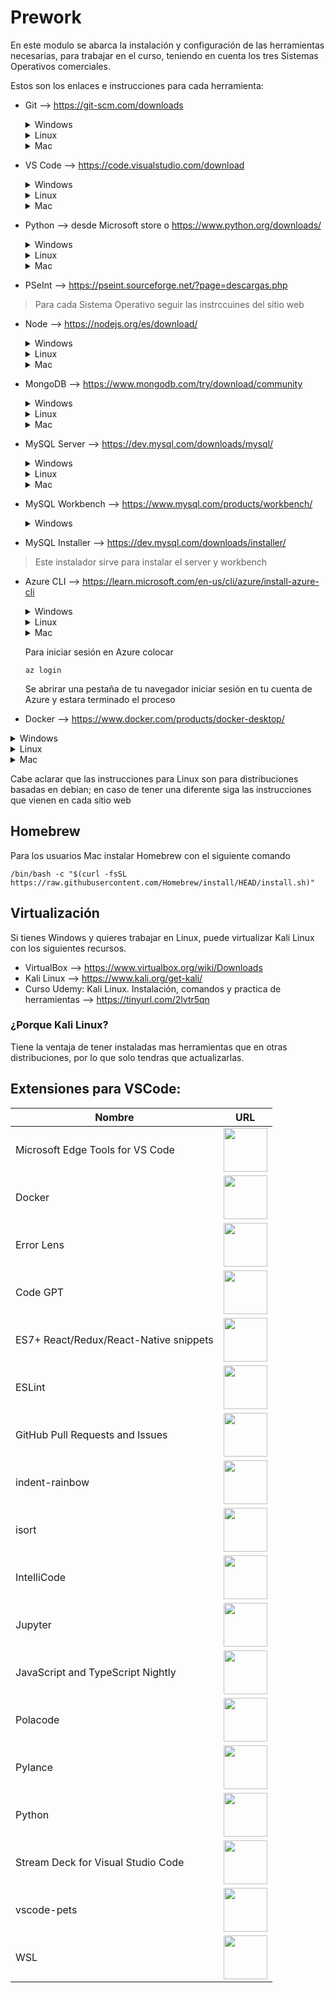 # Prework
En este modulo se abarca la instalación y configuración de las herramientas necesarias, para trabajar en el curso, teniendo en cuenta los tres Sistemas Operativos comerciales. 

Estos son los enlaces e instrucciones para cada herramienta:
- Git --> https://git-scm.com/downloads

  <details>
  <summary>Windows</summary>

  1 Descargar el ejecutable en su ultima versión

  2 Seguir las instrucciones y configuración por defecto

  3 Abrir una terminal de CMD 

  4 Verificar la instalación
  ```
  git --version
  ```
  </details>
  
  
  <details>
  <summary>Linux</summary>
  
  1 Abrir una terminal
  
  2 Colocar el comando segun la distribución

  Para distribuciones basadas en debian
  ```
  apt-get install git
  ```
  
  Para otras distribuciones
  ```
  yum install git
  ```
  
  3 Verificar instalación
  ```
  git --version
  ```
  </details>
  
  
  <details>
  <summary>Mac</summary>

  1 Abrir una terminal

  2 Colocar el comando
  ```
  brew install git
  ```

  3 Verificar instalación
  ```
  git --version
  ```
  </details>

- VS Code --> https://code.visualstudio.com/download

  <details>
  <summary>Windows</summary>

    Microsoft Store

     1 Abrir la Microsoft Store

     2 Buscar visual studio code

     3 Instalar
     
     Ejecutable
     
     1 Descargar el ejecutable en su ultima versión

     2 Seguir las instrucciones y configuración por defecto
    
  </details>
  
  
  <details>
  <summary>Linux</summary>

  1 Descargar el .deb
 

  2 Abrir una terminal
  
  3 colocar el comando 
  ```
  sudo apt install ./nombrearchivo
  ```
  </details>
  
  
  <details>
  <summary>Mac</summary>

  1 Abrir una terminal

  2 Colocar el comando
  ```
  brew install --cask visual-studio-code
  ```
  </details>

- Python --> desde Microsoft store o https://www.python.org/downloads/

  <details>
  <summary>Windows</summary>

    Microsoft Store

     1 Abrir la Microsoft Store

     2 Buscar Python
     
     3 Elegir la versión

     3 Instalar
     
     Ejecutable
     
     1 Descargar el ejecutable en su ultima versión

     2 Seguir las instrucciones y configuración por defecto
     
     > Importante: Verificar la casilla para agregar el Path a las variables de entorno del sistema
     
     Para verificar la instalación
     ```
     python --version
     ```
    
  </details>
  
  
  <details>
  <summary>Linux</summary>

  1 Abrir una terminal

  2 Colocar el comando
  ```
  sudo apt-get install git
  ```

  3 Verificar la instalación
  ```
  git --version
  ```
  </details>
  
  
  <details>
  <summary>Mac</summary>

  1 Descargar la ultima versión

  2 Abrir el archivo .pkg y seguir las instrucciones
  
  3 Verificar la instalación
  ```
  python --version
  ```
  </details>

- PSeInt --> https://pseint.sourceforge.net/?page=descargas.php

> Para cada Sistema Operativo seguir las instrccuines del sitio web

- Node --> https://nodejs.org/es/download/

  <details>
  <summary>Windows</summary>
     
     1 Descargar el ejecutable en su ultima versión (LTS)

     2 Seguir las instrucciones y configuración por defecto
     
     > Opcional: Verificar la casilla para instalar chocolatey
     
     3 Para verificar la instalación
     ```
     node --version
     ```
    
  </details>
  
  
  <details>
  <summary>Linux</summary>

  1 Abrir una terminal

  2 Para instalar node
  ```
  sudo apt install nodejs -y
  ```

  3 Para instalar npm
  ```
  sudo apt install npm -y
  ```
  
  4 Para verifivar node
  ```
  nodejs --version
  ```
  
  5 Para verificar npm
  ```
  npm --version
  ```
  </details>
  
  
  <details>
  <summary>Mac</summary>

  1 Abrir una terminal

  2Colocar el comando
  ```
  brew install node
  ```
  </details>
  
- MongoDB --> https://www.mongodb.com/try/download/community
  <details>
  <summary>Windows</summary>
     
     1 Descargar el ejecutable en su ultima versión (LTS)

     2 Seguir las instrucciones y configuración por defect
    
  </details>
  
  
  <details>
  <summary>Linux</summary>

  1 Abrir una terminal

  2Colocar el comando
  ```
  sudo apt-get install -y mongodb-org
  ```
  </details>
  
  
  <details>
  <summary>Mac</summary>
  
  mongodb community server

  1 descargar el archivo .pkg
  
  2 Ingresar a la carpeta bin
  
  3 Doble clic en 
  
  - install compass
  - mongodb
  - mongos
  
  community edition
  

  1 Colocar el comando para descarga
  ```
  brew tap mongodb/brew
  ```
  
  2 Actualizar homebrew
  ```
  brew update
  ```
  
  3 Instalar mongodb
  ```
  brew install mongodb-community@6.0
  ```
  
  </details>

- MySQL Server --> https://dev.mysql.com/downloads/mysql/

  <details>
    <summary>Windows</summary>

     1Descargar el ejecutable en su ultima versión

     2 Seguir las instrucciones

     > Nota: se pedira crear las credenciales del server, guardarlas para conectarse despues

    </details>


    <details>
    <summary>Linux</summary>

    1 Descargar el archivo .deb

    2 cd Downloads

    3 Colocar los comandos
    ``` 	
    sudo apt install -y wget
    sudo apt install ./nombre archivo .deb
    ```
    </details>


    <details>
    <summary>Mac</summary>

    mongodb community server

    2 Abrir una terminal

    1 Colocar el comando para descarga
    ```
    brew install mysql
    ```

    2 Actualizar homebrew

    </details>

- MySQL Workbench --> https://www.mysql.com/products/workbench/

  <details>
    <summary>Windows</summary>

     1Descargar el ejecutable en su ultima versión

     2 Seguir las instrucciones

    </details>

- MySQL Installer --> https://dev.mysql.com/downloads/installer/

> Este instalador sirve para instalar el server y workbench 

- Azure CLI --> https://learn.microsoft.com/en-us/cli/azure/install-azure-cli

  <details>
    <summary>Windows</summary>

     1 Descargar el ejecutable en su ultima versión

     2 seguir instrucciones

     3 Abrir un CMD

     2 Para verificar
    ```
    az
    ```  
    </details>


    <details>
    <summary>Linux</summary>

    1 Escoger el archivo conforme a la distribución

    2 Seguir instrucciones del sitio web

    2 Para verificar
    ```
    az
    ```

    > Nota: si no se instalo, aparace una pregunta para poder hacerlo, introducir y/Y.
    </details>


    <details>
    <summary>Mac</summary> 

    1 Colocar el comando para descarga y actualización de homebrew
    ```
    brew update && brew install azure-cli
    ```

    2 Si pide reinstalar
    ```
    brew reinstall azure-cli
    ```

    </details>
  
    Para iniciar sesión en Azure colocar
    ```
    az login
    ```
  
  Se abrirar una pestaña de tu navegador iniciar sesión en tu cuenta de Azure y estara terminado el proceso

- Docker --> https://www.docker.com/products/docker-desktop/
 <details>
  <summary>Windows</summary>
     
     1 Descargar el ejecutable en su ultima versión (LTS)

     2 Seguir las instrucciones
     
     3 Ejecutar docker
     
     > Nota: es caso de pedir el WSL, introducir en una terminal de CDM wsl --update
    
  </details>
  
  
  <details>
  <summary>Linux</summary>

  1 Abrir una terminal

  2 Colocar el comando
  ```
  sudo apt install -y docker.io
  ```
  </details>
  
  
  <details>
  <summary>Mac</summary>
  
  1 Seguir las instrucciones del sitio web
  
  </details>

Cabe aclarar que las instrucciones para Linux son para distribuciones basadas en debian; en caso de tener una diferente siga las instrucciones que vienen en cada sitio web

## Homebrew

Para los usuarios Mac instalar Homebrew con el siguiente comando
 ```
 /bin/bash -c "$(curl -fsSL https://raw.githubusercontent.com/Homebrew/install/HEAD/install.sh)"
  ```

## Virtualización

Si tienes Windows y quieres trabajar en Linux, puede virtualizar Kali Linux con los siguientes recursos.

- VirtualBox --> https://www.virtualbox.org/wiki/Downloads
- Kali Linux --> https://www.kali.org/get-kali/
- Curso Udemy: Kali Linux. Instalación, comandos y practica de herramientas --> https://tinyurl.com/2lvtr5qn

### ¿Porque Kali Linux?
Tiene la ventaja de tener instaladas mas herramientas que en otras distribuciones, por lo que solo tendras que actualizarlas.

## Extensiones para VSCode:

| Nombre | URL |
| --------- |-------|
|Microsoft Edge Tools for VS Code| <a href="https://marketplace.visualstudio.com/items?itemName=ms-edgedevtools.vscode-edge-devtools"><img src="https://tinyurl.com/2zzjkdbv" witdth="70px" height="70px"></a> |
|Docker| <a href="https://marketplace.visualstudio.com/items?itemName=ms-azuretools.vscode-docker"><img src="https://tinyurl.com/2meg2qg2" witdth="70px" height="70px"></a> |
|Error Lens| <a href="https://marketplace.visualstudio.com/items?itemName=usernamehw.errorlens"><img src="https://tinyurl.com/2hsh4cpr" witdth="70px" height="70px"></a> |
|Code GPT| <a href="https://marketplace.visualstudio.com/items?itemName=DanielSanMedium.dscodegpt"><img src="https://tinyurl.com/2js5yvwe" witdth="70px" height="70px"></a> |
|ES7+ React/Redux/React-Native snippets| <a href="https://marketplace.visualstudio.com/items?itemName=dsznajder.es7-react-js-snippets"><img src="https://tinyurl.com/2jkdhfom" witdth="70px" height="70px"></a> |
|ESLint| <a href="https://marketplace.visualstudio.com/items?itemName=dbaeumer.vscode-eslint"><img src="https://tinyurl.com/2fb3pckc" witdth="70px" height="70px"></a> |
|GitHub Pull Requests and Issues| <a href="https://marketplace.visualstudio.com/items?itemName=GitHub.vscode-pull-request-github"><img src="https://tinyurl.com/2zud7nqd" witdth="70px" height="70px"></a> |
|indent-rainbow| <a href="https://marketplace.visualstudio.com/items?itemName=oderwat.indent-rainbow"><img src="https://tinyurl.com/2ll4cdut" witdth="70px" height="70px"></a> |
|isort| <a href="https://marketplace.visualstudio.com/items?itemName=ms-python.isort"><img src="https://tinyurl.com/2jz45y8b" witdth="70px" height="70px"></a> |
|IntelliCode| <a href="https://marketplace.visualstudio.com/items?itemName=VisualStudioExptTeam.vscodeintellicode"><img src="https://tinyurl.com/2k368jnj" witdth="70px" height="70px"></a> |
|Jupyter| <a href="https://marketplace.visualstudio.com/items?itemName=ms-toolsai.jupyter"><img src="https://tinyurl.com/2ml2lf2f" witdth="70px" height="70px"></a> |
|JavaScript and TypeScript Nightly| <a href="https://marketplace.visualstudio.com/items?itemName=ms-vscode.vscode-typescript-next"><img src="https://tinyurl.com/2puxjnwy" witdth="70px" height="70px"></a> |
|Polacode| <a href="https://marketplace.visualstudio.com/items?itemName=pnp.polacode"><img src="https://tinyurl.com/2kxs3qf6" witdth="70px" height="70px"></a> |
|Pylance| <a href="https://marketplace.visualstudio.com/items?itemName=ms-python.vscode-pylance"><img src="https://tinyurl.com/2fzrj5gu" witdth="70px" height="70px"></a> |
|Python| <a href="https://marketplace.visualstudio.com/items?itemName=ms-python.python"><img src="https://tinyurl.com/2m7ukkgf" witdth="70px" height="70px"></a> |
|Stream Deck for Visual Studio Code| <a href="https://marketplace.visualstudio.com/items?itemName=nicollasr.vscode-streamdeck"><img src="https://tinyurl.com/2zr9nsur" witdth="70px" height="70px"></a> |
|vscode-pets| <a href="https://marketplace.visualstudio.com/items?itemName=tonybaloney.vscode-pets"><img src="https://tinyurl.com/2otyb54o" witdth="70px" height="70px"></a> |
|WSL| <a href="(https://marketplace.visualstudio.com/items?itemName=ms-vscode-remote.remote-wsl"><img src="https://tinyurl.com/2fduxyx7" witdth="70px" height="70px"></a> |

